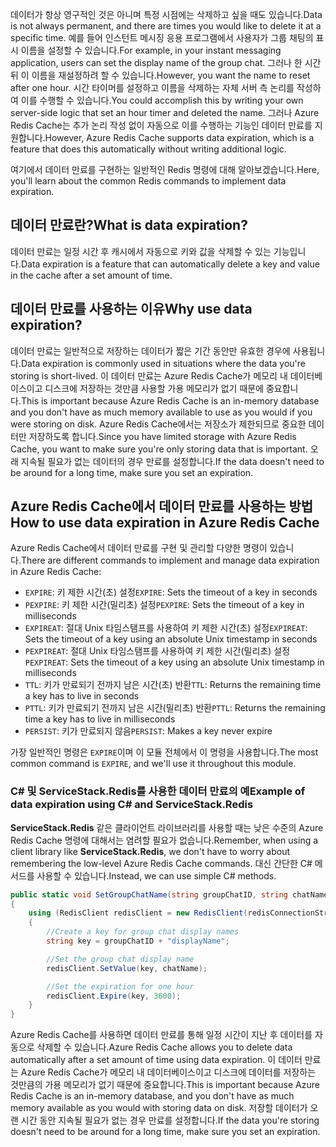 <span data-ttu-id="604c3-101">데이터가 항상 영구적인 것은 아니며 특정 시점에는 삭제하고 싶을 때도 있습니다.</span><span class="sxs-lookup"><span data-stu-id="604c3-101">Data is not always permanent, and there are times you would like to delete it at a specific time.</span></span> <span data-ttu-id="604c3-102">예를 들어 인스턴트 메시징 응용 프로그램에서 사용자가 그룹 채팅의 표시 이름을 설정할 수 있습니다.</span><span class="sxs-lookup"><span data-stu-id="604c3-102">For example, in your instant messaging application, users can set the display name of the group chat.</span></span> <span data-ttu-id="604c3-103">그러나 한 시간 뒤 이 이름을 재설정하려 할 수 있습니다.</span><span class="sxs-lookup"><span data-stu-id="604c3-103">However, you want the name to reset after one hour.</span></span> <span data-ttu-id="604c3-104">시간 타이머를 설정하고 이름을 삭제하는 자체 서버 측 논리를 작성하여 이를 수행할 수 있습니다.</span><span class="sxs-lookup"><span data-stu-id="604c3-104">You could accomplish this by writing your own server-side logic that set an hour timer and deleted the name.</span></span> <span data-ttu-id="604c3-105">그러나 Azure Redis Cache는 추가 논리 작성 없이 자동으로 이를 수행하는 기능인 데이터 만료를 지원합니다.</span><span class="sxs-lookup"><span data-stu-id="604c3-105">However, Azure Redis Cache supports data expiration, which is a feature that does this automatically without writing additional logic.</span></span>

<span data-ttu-id="604c3-106">여기에서 데이터 만료를 구현하는 일반적인 Redis 명령에 대해 알아보겠습니다.</span><span class="sxs-lookup"><span data-stu-id="604c3-106">Here, you'll learn about the common Redis commands to implement data expiration.</span></span>

## <a name="what-is-data-expiration"></a><span data-ttu-id="604c3-107">데이터 만료란?</span><span class="sxs-lookup"><span data-stu-id="604c3-107">What is data expiration?</span></span>

<span data-ttu-id="604c3-108">데이터 만료는 일정 시간 후 캐시에서 자동으로 키와 값을 삭제할 수 있는 기능입니다.</span><span class="sxs-lookup"><span data-stu-id="604c3-108">Data expiration is a feature that can automatically delete a key and value in the cache after a set amount of time.</span></span>

## <a name="why-use-data-expiration"></a><span data-ttu-id="604c3-109">데이터 만료를 사용하는 이유</span><span class="sxs-lookup"><span data-stu-id="604c3-109">Why use data expiration?</span></span>

<span data-ttu-id="604c3-110">데이터 만료는 일반적으로 저장하는 데이터가 짧은 기간 동안만 유효한 경우에 사용됩니다.</span><span class="sxs-lookup"><span data-stu-id="604c3-110">Data expiration is commonly used in situations where the data you're storing is short-lived.</span></span>  <span data-ttu-id="604c3-111">이 데이터 만료는 Azure Redis Cache가 메모리 내 데이터베이스이고 디스크에 저장하는 것만큼 사용할 가용 메모리가 없기 때문에 중요합니다.</span><span class="sxs-lookup"><span data-stu-id="604c3-111">This is important because Azure Redis Cache is an in-memory database and you don't have as much memory available to use as you would if you were storing on disk.</span></span> <span data-ttu-id="604c3-112">Azure Redis Cache에서는 저장소가 제한되므로 중요한 데이터만 저장하도록 합니다.</span><span class="sxs-lookup"><span data-stu-id="604c3-112">Since you have limited storage with Azure Redis Cache, you want to make sure you're only storing data that is important.</span></span> <span data-ttu-id="604c3-113">오래 지속될 필요가 없는 데이터의 경우 만료를 설정합니다.</span><span class="sxs-lookup"><span data-stu-id="604c3-113">If the data doesn't need to be around for a long time, make sure you set an expiration.</span></span>

## <a name="how-to-use-data-expiration-in-azure-redis-cache"></a><span data-ttu-id="604c3-114">Azure Redis Cache에서 데이터 만료를 사용하는 방법</span><span class="sxs-lookup"><span data-stu-id="604c3-114">How to use data expiration in Azure Redis Cache</span></span>

<span data-ttu-id="604c3-115">Azure Redis Cache에서 데이터 만료를 구현 및 관리할 다양한 명령이 있습니다.</span><span class="sxs-lookup"><span data-stu-id="604c3-115">There are different commands to implement and manage data expiration in Azure Redis Cache:</span></span>

- <span data-ttu-id="604c3-116">`EXPIRE`: 키 제한 시간(초) 설정</span><span class="sxs-lookup"><span data-stu-id="604c3-116">`EXPIRE`: Sets the timeout of a key in seconds</span></span>
- <span data-ttu-id="604c3-117">`PEXPIRE`: 키 제한 시간(밀리초) 설정</span><span class="sxs-lookup"><span data-stu-id="604c3-117">`PEXPIRE`: Sets the timeout of a key in milliseconds</span></span>
- <span data-ttu-id="604c3-118">`EXPIREAT`: 절대 Unix 타임스탬프를 사용하여 키 제한 시간(초) 설정</span><span class="sxs-lookup"><span data-stu-id="604c3-118">`EXPIREAT`: Sets the timeout of a key using an absolute Unix timestamp in seconds</span></span>
- <span data-ttu-id="604c3-119">`PEXPIREAT`: 절대 Unix 타임스탬프를 사용하여 키 제한 시간(밀리초) 설정</span><span class="sxs-lookup"><span data-stu-id="604c3-119">`PEXPIREAT`: Sets the timeout of a key using an absolute Unix timestamp in milliseconds</span></span>
- <span data-ttu-id="604c3-120">`TTL`: 키가 만료되기 전까지 남은 시간(초) 반환</span><span class="sxs-lookup"><span data-stu-id="604c3-120">`TTL`: Returns the remaining time a key has to live in seconds</span></span>
- <span data-ttu-id="604c3-121">`PTTL`: 키가 만료되기 전까지 남은 시간(밀리초) 반환</span><span class="sxs-lookup"><span data-stu-id="604c3-121">`PTTL`: Returns the remaining time a key has to live in milliseconds</span></span>
- <span data-ttu-id="604c3-122">`PERSIST`: 키가 만료되지 않음</span><span class="sxs-lookup"><span data-stu-id="604c3-122">`PERSIST`: Makes a key never expire</span></span>

<span data-ttu-id="604c3-123">가장 일반적인 명령은 `EXPIRE`이며 이 모듈 전체에서 이 명령을 사용합니다.</span><span class="sxs-lookup"><span data-stu-id="604c3-123">The most common command is `EXPIRE`, and we'll use it throughout this module.</span></span>

### <a name="example-of-data-expiration-using-c-and-servicestackredis"></a><span data-ttu-id="604c3-124">C# 및 ServiceStack.Redis를 사용한 데이터 만료의 예</span><span class="sxs-lookup"><span data-stu-id="604c3-124">Example of data expiration using C# and ServiceStack.Redis</span></span>

<span data-ttu-id="604c3-125">**ServiceStack.Redis** 같은 클라이언트 라이브러리를 사용할 때는 낮은 수준의 Azure Redis Cache 명령에 대해서는 염려할 필요가 없습니다.</span><span class="sxs-lookup"><span data-stu-id="604c3-125">Remember, when using a client library like **ServiceStack.Redis**, we don't have to worry about remembering the low-level Azure Redis Cache commands.</span></span> <span data-ttu-id="604c3-126">대신 간단한 C# 메서드를 사용할 수 있습니다.</span><span class="sxs-lookup"><span data-stu-id="604c3-126">Instead, we can use simple C# methods.</span></span>

```csharp
public static void SetGroupChatName(string groupChatID, string chatName)
{
    using (RedisClient redisClient = new RedisClient(redisConnectionString))
    {
        //Create a key for group chat display names
        string key = groupChatID + "displayName";

        //Set the group chat display name
        redisClient.SetValue(key, chatName);

        //Set the expiration for one hour
        redisClient.Expire(key, 3600);
    }
}
```

<span data-ttu-id="604c3-127">Azure Redis Cache를 사용하면 데이터 만료를 통해 일정 시간이 지난 후 데이터를 자동으로 삭제할 수 있습니다.</span><span class="sxs-lookup"><span data-stu-id="604c3-127">Azure Redis Cache allows you to delete data automatically after a set amount of time using data expiration.</span></span> <span data-ttu-id="604c3-128">이 데이터 만료는 Azure Redis Cache가 메모리 내 데이터베이스이고 디스크에 데이터를 저장하는 것만큼의 가용 메모리가 없기 때문에 중요합니다.</span><span class="sxs-lookup"><span data-stu-id="604c3-128">This is important because Azure Redis Cache is an in-memory database, and you don't have as much memory available as you would with storing data on disk.</span></span> <span data-ttu-id="604c3-129">저장할 데이터가 오랜 시간 동안 지속될 필요가 없는 경우 만료를 설정합니다.</span><span class="sxs-lookup"><span data-stu-id="604c3-129">If the data you're storing doesn't need to be around for a long time, make sure you set an expiration.</span></span>